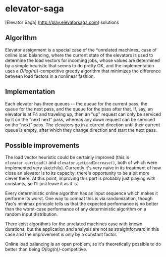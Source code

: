 # elevator-saga
[Elevator Saga] (http://play.elevatorsaga.com) solutions

Algorithm
---------
Elevator assignment is a special case of the *unrelated machines_ case
of online load balancing, where the current state of the elevators is
used to determine the load vectors for incoming jobs, whose values are
determined by a simple heuristic that seems to do pretty OK, and the
implementation uses a _O(log(n))_-competitive greedy algorithm that
minimizes the difference between load factors in a nonlinear fashion.

Implementation
--------------
Each elevator has three queues -- the queue for the current pass, the
queue for the next pass, and the queue for the pass after that. If, say,
an elevator is at F4 and traveling up, then an "up" request can only
be serviced by it on the "next next" pass, whereas any down request can be
serviced on the "next" pass. The elevators go in a current direction until
their current queue is empty, after which they change direction and start
the next pass.

Possible improvements
---------------------
The load vector heuristic could be certainly improved (this is
`elevator.currLoad()` and `elevator.getLoadIncrease()`, both of which
were implemented very sketchily). Currently it's very naïve
in its treatment of how close an elevator is to its capacity; there's
opportunity to be a bit more clever there. At this point, improving this part is probably just playing with constants, so I'll just leave it as it is.

Every deterministic online algorithm has an input sequence which makes it performe its worst. One way to combat this is via randomization, though Yao's minimax principle tells us that the expected performance is no better than the worst-case performance of any deterministic algorithm on a random input distribution.

There exist algorithms for the unrelated machines case with known durations, but the application and analysis are not as straightforward in this case and the improvement is only by a constant factor.

Online load balancing is an open problem, so it's theoretically possible to do better than being _O(log(n))_-competitive.
